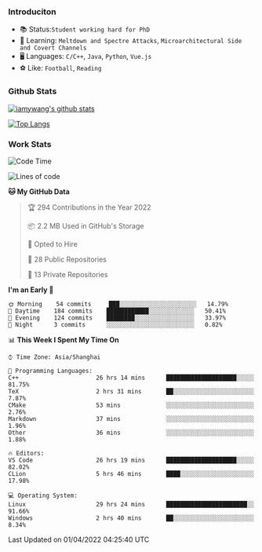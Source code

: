 ### Introduciton

- 📚 Status:`Student working hard for PhD`
- 🔎 Learning: `Meltdown and Spectre Attacks`, `Microarchitectural Side and Covert Channels`
- 🖥️ Languages: `C/C++`, `Java`, `Python`, `Vue.js`
- ⚽ Like: `Football`, `Reading`

### Github Stats

[![iamywang's github stats](https://github-readme-stats.vercel.app/api?username=iamywang&count_private=true&show_icons=true)]()

[![Top Langs](https://github-readme-stats.vercel.app/api/top-langs/?username=iamywang&layout=compact)]()

### Work Stats

<!--START_SECTION:waka-->
![Code Time](http://img.shields.io/badge/Code%20Time-223%20hrs%2054%20mins-blue)

![Lines of code](https://img.shields.io/badge/From%20Hello%20World%20I%27ve%20Written-523%20Thousand%20lines%20of%20code-blue)

**🐱 My GitHub Data** 

> 🏆 294 Contributions in the Year 2022
 > 
> 📦 2.2 MB Used in GitHub's Storage 
 > 
> 💼 Opted to Hire
 > 
> 📜 28 Public Repositories 
 > 
> 🔑 13 Private Repositories  
 > 
**I'm an Early 🐤** 

```text
🌞 Morning    54 commits     ███░░░░░░░░░░░░░░░░░░░░░░   14.79% 
🌆 Daytime    184 commits    ████████████░░░░░░░░░░░░░   50.41% 
🌃 Evening    124 commits    ████████░░░░░░░░░░░░░░░░░   33.97% 
🌙 Night      3 commits      ░░░░░░░░░░░░░░░░░░░░░░░░░   0.82%

```


📊 **This Week I Spent My Time On** 

```text
⌚︎ Time Zone: Asia/Shanghai

💬 Programming Languages: 
C++                      26 hrs 14 mins      ████████████████████░░░░░   81.75% 
TeX                      2 hrs 31 mins       ██░░░░░░░░░░░░░░░░░░░░░░░   7.87% 
CMake                    53 mins             ░░░░░░░░░░░░░░░░░░░░░░░░░   2.76% 
Markdown                 37 mins             ░░░░░░░░░░░░░░░░░░░░░░░░░   1.96% 
Other                    36 mins             ░░░░░░░░░░░░░░░░░░░░░░░░░   1.88%

🔥 Editors: 
VS Code                  26 hrs 19 mins      ████████████████████░░░░░   82.02% 
CLion                    5 hrs 46 mins       ████░░░░░░░░░░░░░░░░░░░░░   17.98%

💻 Operating System: 
Linux                    29 hrs 24 mins      ███████████████████████░░   91.66% 
Windows                  2 hrs 40 mins       ██░░░░░░░░░░░░░░░░░░░░░░░   8.34%

```


 Last Updated on 01/04/2022 04:25:40 UTC
<!--END_SECTION:waka-->
